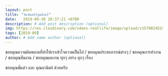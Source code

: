 ```yaml
---
layout: post
title: "วันจันทร์(สุดท้าย)"
date:   2019-09-30 20:37:21 +0700
description: # Add post description (optional)
img: https://res.cloudinary.com/sdees-reallife/image/upload/v1570024529/IMG_20190930_064632.jpg # Add image post (optional)
tags: [2019-09]
author: # Add name author (optional)
---
```

ขอบคุณความผิดพลาดที่ทำให้เราเข้าใจความเป็นไป / ขอบคุณประสบการณ์ต่างๆ / ขอบคุณการทำงาน / ขอบคุณทีมงาน / ขอบคุณผลงาน ทุกๆ อย่าง ทุกๆ เรื่อง

<i class="fa fa-child" style="color:plum"></i>

ขอบคุณพี่แต๋ว และ คุณผานิตย์ ด้วยครับ
